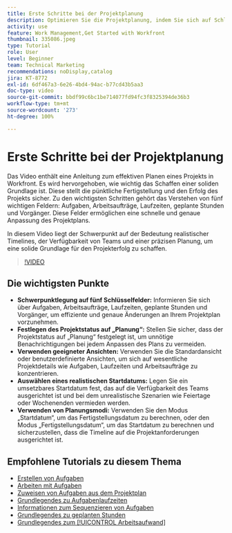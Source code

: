 ```yaml
---
title: Erste Schritte bei der Projektplanung
description: Optimieren Sie die Projektplanung, indem Sie sich auf Schlüsselfelder konzentrieren, den Status auf „Planung“ festlegen, geeignete Ansichten verwenden, realistische Startdaten auswählen und Planungsmodi für genaue Zeitpläne nutzen.
activity: use
feature: Work Management,Get Started with Workfront
thumbnail: 335086.jpeg
type: Tutorial
role: User
level: Beginner
team: Technical Marketing
recommendations: noDisplay,catalog
jira: KT-8772
exl-id: 6df467a3-6e26-4bd4-94ac-b77cd43b5aa3
doc-type: video
source-git-commit: bbdf99c6bc1be714077fd94fc3f8325394de36b3
workflow-type: tm+mt
source-wordcount: '273'
ht-degree: 100%

---
```


# Erste Schritte bei der Projektplanung

Das Video enthält eine Anleitung zum effektiven Planen eines Projekts in Workfront. Es wird hervorgehoben, wie wichtig das Schaffen einer soliden Grundlage ist. Diese stellt die pünktliche Fertigstellung und den Erfolg des Projekts sicher. Zu den wichtigsten Schritten gehört das Verstehen von fünf wichtigen Feldern: Aufgaben, Arbeitsaufträge, Laufzeiten, geplante Stunden und Vorgänger. Diese Felder ermöglichen eine schnelle und genaue Anpassung des Projektplans. 

In diesem Video liegt der Schwerpunkt auf der Bedeutung realistischer Timelines, der Verfügbarkeit von Teams und einer präzisen Planung, um eine solide Grundlage für den Projekterfolg zu schaffen. 

>[!VIDEO](https://video.tv.adobe.com/v/3448576/?quality=12&learn=on&enablevpops=1&captions=ger)

## Die wichtigsten Punkte

* **Schwerpunktlegung auf fünf Schlüsselfelder:** Informieren Sie sich über Aufgaben, Arbeitsaufträge, Laufzeiten, geplante Stunden und Vorgänger, um effiziente und genaue Änderungen an Ihrem Projektplan vorzunehmen. 
* **Festlegen des Projektstatus auf „Planung“:** Stellen Sie sicher, dass der Projektstatus auf „Planung“ festgelegt ist, um unnötige Benachrichtigungen bei jedem Anpassen des Plans zu vermeiden. 
* **Verwenden geeigneter Ansichten:** Verwenden Sie die Standardansicht oder benutzerdefinierte Ansichten, um sich auf wesentliche Projektdetails wie Aufgaben, Laufzeiten und Arbeitsaufträge zu konzentrieren. 
* **Auswählen eines realistischen Startdatums:** Legen Sie ein umsetzbares Startdatum fest, das auf die Verfügbarkeit des Teams ausgerichtet ist und bei dem unrealistische Szenarien wie Feiertage oder Wochenenden vermieden werden.
* **Verwenden von Planungsmodi:** Verwenden Sie den Modus „Startdatum“, um das Fertigstellungsdatum zu berechnen, oder den Modus „Fertigstellungsdatum“, um das Startdatum zu berechnen und sicherzustellen, dass die Timeline auf die Projektanforderungen ausgerichtet ist. 



## Empfohlene Tutorials zu diesem Thema

* [Erstellen von Aufgaben](/help/manage-work/tasks/how-to-create-tasks.md)
* [Arbeiten mit Aufgaben](/help/manage-work/tasks/work-with-tasks.md)
* [Zuweisen von Aufgaben aus dem Projektplan](/help/manage-work/tasks/assign-tasks-from-the-project-plan.md)
* [Grundlegendes zu Aufgabenlaufzeiten](/help/manage-work/tasks/understand-task-durations.md)
* [Informationen zum Sequenzieren von Aufgaben](/help/manage-work/tasks/learn-to-sequence-tasks.md)
* [Grundlegendes zu geplanten Stunden](/help/manage-work/tasks/understand-planned-hours.md)
* [Grundlegendes zum [!UICONTROL Arbeitsaufwand]](/help/manage-work/tasks/understand-work-effort.md)
